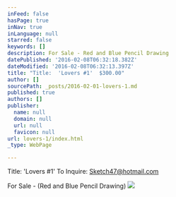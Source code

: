 ```yaml
---
inFeed: false
hasPage: true
inNav: true
inLanguage: null
starred: false
keywords: []
description: For Sale - Red and Blue Pencil Drawing
datePublished: '2016-02-08T06:32:18.382Z'
dateModified: '2016-02-08T06:32:13.397Z'
title: "Title:  'Lovers #1'  $300.00"
author: []
sourcePath: _posts/2016-02-01-lovers-1.md
published: true
authors: []
publisher:
  name: null
  domain: null
  url: null
  favicon: null
url: lovers-1/index.html
_type: WebPage

---
```

Title:  'Lovers \#1'  To Inquire:  Sketch47@hotmail.com

For Sale - (Red and Blue Pencil Drawing)
![](https://the-grid-user-content.s3-us-west-2.amazonaws.com/e8480654-649c-4e5d-a8d6-984d1bc92020.jpg)